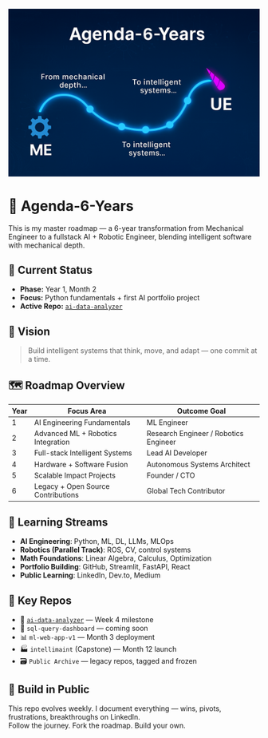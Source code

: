 ![Agenda-6-Years Thumbnail](assets/agenda-thumbnail.png)

# 🦄 Agenda-6-Years

This is my master roadmap — a 6-year transformation from Mechanical Engineer to a fullstack AI + Robotic Engineer, blending intelligent software with mechanical depth.

## 📍 Current Status

- **Phase:** Year 1, Month 2
- **Focus:** Python fundamentals + first AI portfolio project
- **Active Repo:** [`ai-data-analyzer`](https://github.com/bamoah30/ai-data-analyzer)

## 🎯 Vision

> Build intelligent systems that think, move, and adapt — one commit at a time.

## 🗺️ Roadmap Overview

| Year | Focus Area                         | Outcome Goal                          |
| ---- | ---------------------------------- | ------------------------------------- |
| 1    | AI Engineering Fundamentals        | ML Engineer                           |
| 2    | Advanced ML + Robotics Integration | Research Engineer / Robotics Engineer |
| 3    | Full-stack Intelligent Systems     | Lead AI Developer                     |
| 4    | Hardware + Software Fusion         | Autonomous Systems Architect          |
| 5    | Scalable Impact Projects           | Founder / CTO                         |
| 6    | Legacy + Open Source Contributions | Global Tech Contributor               |

## 🧠 Learning Streams

- **AI Engineering**: Python, ML, DL, LLMs, MLOps
- **Robotics (Parallel Track)**: ROS, CV, control systems
- **Math Foundations**: Linear Algebra, Calculus, Optimization
- **Portfolio Building**: GitHub, Streamlit, FastAPI, React
- **Public Learning**: LinkedIn, Dev.to, Medium

## 🔗 Key Repos

- 🚀 [`ai-data-analyzer`](https://github.com/bamoah30/ai-data-analyzer) — Week 4 milestone
- 🧠 `sql-query-dashboard` — coming soon
- 📊 `ml-web-app-v1` — Month 3 deployment
- 🏭 `intellimaint` (Capstone) — Month 12 launch
- 🗃️ `Public Archive` — legacy repos, tagged and frozen

## 🧪 Build in Public

This repo evolves weekly. I document everything — wins, pivots, frustrations, breakthroughs on LinkedIn.  
Follow the journey. Fork the roadmap. Build your own.
